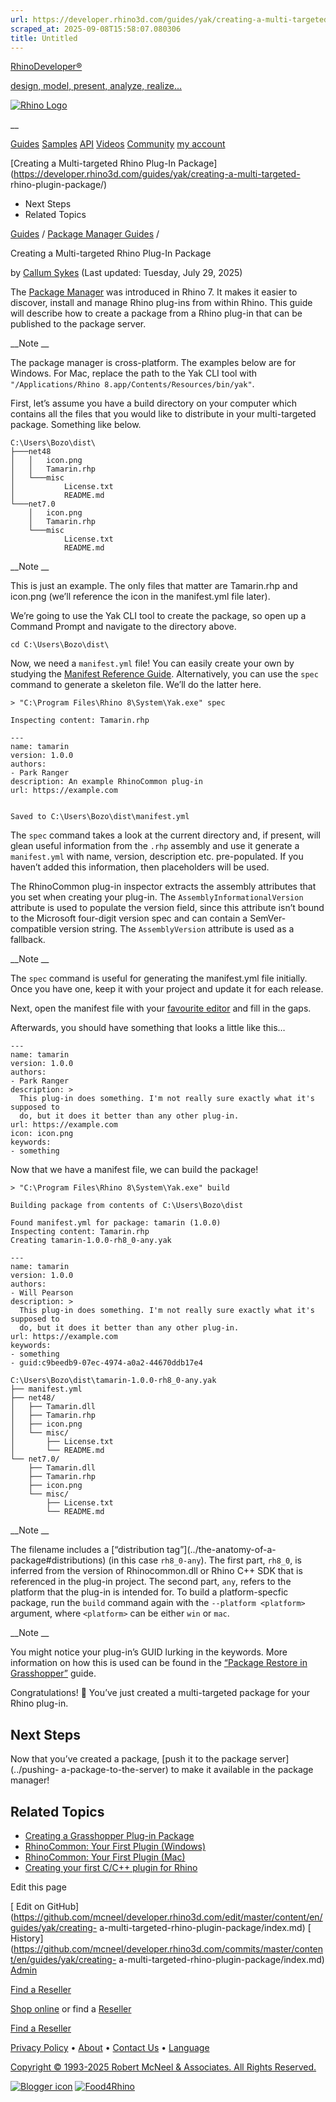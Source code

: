 ```yaml
---
url: https://developer.rhino3d.com/guides/yak/creating-a-multi-targeted-rhino-plugin-package/
scraped_at: 2025-09-08T15:58:07.080306
title: Untitled
---
```


[RhinoDeveloper®](/)

[design, model, present, analyze, realize...](/)

[![Rhino Logo](https://developer.rhino3d.com/images/rhinodevlogo.png)](/)

__

[Guides](https://developer.rhino3d.com/guides)
[Samples](https://developer.rhino3d.com/samples)
[API](https://developer.rhino3d.com/api)
[Videos](https://developer.rhino3d.com/videos)
[Community](https://discourse.mcneel.com/c/rhino-developer) [my account
](https://www.rhino3d.com/my-account/ "Manage your account, licenses, and
teams")

[Creating a Multi-targeted Rhino Plug-In
Package](https://developer.rhino3d.com/guides/yak/creating-a-multi-targeted-
rhino-plugin-package/)

  * Next Steps
  * Related Topics

[Guides](https://developer.rhino3d.com/en/guides/) / [Package Manager
Guides](https://developer.rhino3d.com/en/guides/yak/) /

Creating a Multi-targeted Rhino Plug-In Package

by [Callum Sykes](https://discourse.mcneel.com/u/Callumsykes/) (Last updated:
Tuesday, July 29, 2025)

The [Package Manager](https://developer.rhino3d.com/guides/yak/) was
introduced in Rhino 7. It makes it easier to discover, install and manage
Rhino plug-ins from within Rhino. This guide will describe how to create a
package from a Rhino plug-in that can be published to the package server.

__Note __

The package manager is cross-platform. The examples below are for Windows. For
Mac, replace the path to the Yak CLI tool with `"/Applications/Rhino
8.app/Contents/Resources/bin/yak"`.

First, let’s assume you have a build directory on your computer which contains
all the files that you would like to distribute in your multi-targeted
package. Something like below.

    
    
    C:\Users\Bozo\dist\
    ├───net48                            
    │   │   icon.png                     
    │   │   Tamarin.rhp                  
    │   └───misc                         
    │           License.txt              
    │           README.md                
    └───net7.0                           
        │   icon.png                     
        │   Tamarin.rhp                  
        └───misc                         
                License.txt              
                README.md                
    

__Note __

This is just an example. The only files that matter are Tamarin.rhp and
icon.png (we’ll reference the icon in the manifest.yml file later).

We’re going to use the Yak CLI tool to create the package, so open up a
Command Prompt and navigate to the directory above.

    
    
    cd C:\Users\Bozo\dist\
    

Now, we need a `manifest.yml` file! You can easily create your own by studying
the [Manifest Reference Guide](../the-package-manifest). Alternatively, you
can use the `spec` command to generate a skeleton file. We’ll do the latter
here.

    
    
    > "C:\Program Files\Rhino 8\System\Yak.exe" spec
    
    Inspecting content: Tamarin.rhp
    
    ---
    name: tamarin
    version: 1.0.0
    authors:
    - Park Ranger
    description: An example RhinoCommon plug-in
    url: https://example.com
    
    
    Saved to C:\Users\Bozo\dist\manifest.yml
    

The `spec` command takes a look at the current directory and, if present, will
glean useful information from the `.rhp` assembly and use it generate a
`manifest.yml` with name, version, description etc. pre-populated. If you
haven’t added this information, then placeholders will be used.

The RhinoCommon plug-in inspector extracts the assembly attributes that you
set when creating your plug-in. The `AssemblyInformationalVersion` attribute
is used to populate the version field, since this attribute isn’t bound to the
Microsoft four-digit version spec and can contain a SemVer-compatible version
string. The `AssemblyVersion` attribute is used as a fallback.

__Note __

The `spec` command is useful for generating the manifest.yml file initially.
Once you have one, keep it with your project and update it for each release.

Next, open the manifest file with your [favourite
editor](https://code.visualstudio.com) and fill in the gaps.

Afterwards, you should have something that looks a little like this…

    
    
    ---
    name: tamarin
    version: 1.0.0
    authors:
    - Park Ranger
    description: >
      This plug-in does something. I'm not really sure exactly what it's supposed to
      do, but it does it better than any other plug-in.  
    url: https://example.com
    icon: icon.png
    keywords:
    - something
    

Now that we have a manifest file, we can build the package!

    
    
    > "C:\Program Files\Rhino 8\System\Yak.exe" build
    
    Building package from contents of C:\Users\Bozo\dist
    
    Found manifest.yml for package: tamarin (1.0.0)
    Inspecting content: Tamarin.rhp
    Creating tamarin-1.0.0-rh8_0-any.yak
    
    ---
    name: tamarin
    version: 1.0.0
    authors:
    - Will Pearson
    description: >
      This plug-in does something. I'm not really sure exactly what it's supposed to
      do, but it does it better than any other plug-in.
    url: https://example.com
    keywords:
    - something
    - guid:c9beedb9-07ec-4974-a0a2-44670ddb17e4
    
    C:\Users\Bozo\dist\tamarin-1.0.0-rh8_0-any.yak
    ├── manifest.yml
    ├── net48/
    │   ├── Tamarin.dll
    │   ├── Tamarin.rhp
    │   ├── icon.png
    │   └── misc/
    │       ├── License.txt
    │       └── README.md
    └── net7.0/
        ├── Tamarin.dll
        ├── Tamarin.rhp
        ├── icon.png
        └── misc/
            ├── License.txt
            └── README.md
    

__Note __

The filename includes a [“distribution tag”](../the-anatomy-of-a-
package#distributions) (in this case `rh8_0-any`). The first part, `rh8_0`, is
inferred from the version of Rhinocommon.dll or Rhino C++ SDK that is
referenced in the plug-in project. The second part, `any`, refers to the
platform that the plug-in is intended for. To build a platform-specfic
package, run the `build` command again with the `--platform <platform>`
argument, where `<platform>` can be either `win` or `mac`.

__Note __

You might notice your plug-in’s GUID lurking in the keywords. More information
on how this is used can be found in the [“Package Restore in
Grasshopper”](../package-restore-in-grasshopper) guide.

Congratulations! 🙌 You’ve just created a multi-targeted package for your Rhino
plug-in.

## Next Steps

Now that you’ve created a package, [push it to the package server](../pushing-
a-package-to-the-server) to make it available in the package manager!

## Related Topics

  * [Creating a Grasshopper Plug-in Package](https://developer.rhino3d.com/guides/yak/creating-a-grasshopper-plugin-package/)
  * [RhinoCommon: Your First Plugin (Windows)](https://developer.rhino3d.com/guides/rhinocommon/your-first-plugin-windows/)
  * [RhinoCommon: Your First Plugin (Mac)](https://developer.rhino3d.com/guides/rhinocommon/your-first-plugin-mac/)
  * [Creating your first C/C++ plugin for Rhino](https://developer.rhino3d.com/guides/cpp/your-first-plugin-windows/)

Edit this page

[ Edit on
GitHub](https://github.com/mcneel/developer.rhino3d.com/edit/master/content/en/guides/yak/creating-
a-multi-targeted-rhino-plugin-package/index.md) [
History](https://github.com/mcneel/developer.rhino3d.com/commits/master/content/en/guides/yak/creating-
a-multi-targeted-rhino-plugin-package/index.md) [
Admin](https://developer.rhino3d.com/admin)

[Find a Reseller](https://www.rhino3d.com/sales)

[Shop online](https://www.rhino3d.com/store) or find a
[Reseller](https://www.rhino3d.com/sales)

[Find a Reseller](https://www.rhino3d.com/sales)

[Privacy Policy](https://www.rhino3d.com/privacy) •
[About](https://www.rhino3d.com/mcneel/about) • [Contact
Us](https://www.rhino3d.com/mcneel/contact) • [
Language](https://www.rhino3d.com/language "Change to a different region or
language")

[Copyright © 1993-2025 Robert McNeel & Associates. All Rights
Reserved.](https://www.rhino3d.com/mcneel/about)

[](https://www.facebook.com/McNeelRhinoceros/)
[](https://twitter.com/bobmcneel) [](https://www.linkedin.com/groups/75313/)
[](https://www.youtube.com/user/RhinoGuide/videos) [](https://vimeo.com/rhino)
[![Blogger
icon](https://developer.rhino3d.com/images/blogger.svg)](http://blog.rhino3d.com/)
[![Food4Rhino](https://developer.rhino3d.com/images/f4r_icon_01.svg)](https://www.food4rhino.com)

